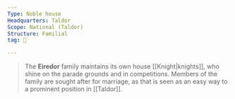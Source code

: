 ```yaml
---
Type: Noble house
Headquarters: Taldor
Scope: National (Taldor)
Structure: Familial
tag: 👥

---
```


> The **Eiredor** family maintains its own house [[Knight|knights]], who shine on the parade grounds and in competitions. Members of the family are sought after for marriage, as that is seen as an easy way to a prominent position in [[Taldor]].







